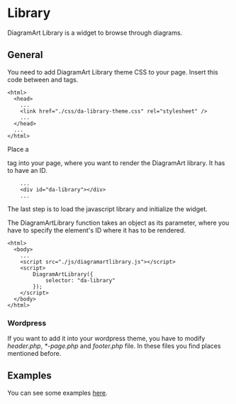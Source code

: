 # Library

DiagramArt Library is a widget to browse through diagrams.

## General

You need to add DiagramArt Library theme CSS to your page. Insert this code
between <head> and </head> tags.

```
<html>
  <head>
    ...
    <link href="./css/da-library-theme.css" rel="stylesheet" />
    ...
  </head>
  ...
</html>
```

Place a <div> tag into your page, where you want to render the DiagramArt library.
It has to have an ID.

```
    ...
    <div id="da-library"></div>
    ...
```

The last step is to load the javascript library and initialize the widget.

The DiagramArtLibrary function takes an object as its parameter, where you have
to specify the element's ID where it has to be rendered.

```
<html>
  <body>
    ...
    <script src="./js/diagramartlibrary.js"></script>
    <script>
        DiagramArtLibrary({
            selector: "da-library"
        });
    </script>
  </body>
</html>
```

### Wordpress

If you want to add it into your wordpress theme, you have to modify
*header.php*, *\*-page.php* and *footer.php* file. In these files you find
places mentioned before.

## Examples

You can see some examples [here](https://github.com/SyntheticSpheres/DiagramArt---Embedded/tree/master/examples/library).
